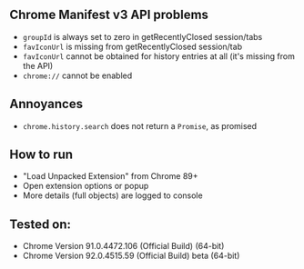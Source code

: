 ## Chrome Manifest v3 API problems
 - `groupId` is always set to zero in getRecentlyClosed session/tabs
 - `favIconUrl` is missing from getRecentlyClosed session/tab
 - `favIconUrl` cannot be obtained for history entries at all (it's missing from the API)
 - `chrome://` cannot be enabled

## Annoyances
 - `chrome.history.search` does not return a `Promise`, as promised

## How to run
 - "Load Unpacked Extension" from Chrome 89+
 - Open extension options or popup
 - More details (full objects) are logged to console

## Tested on:

 - Chrome Version 91.0.4472.106 (Official Build) (64-bit)
 - Chrome Version 92.0.4515.59 (Official Build) beta (64-bit)
